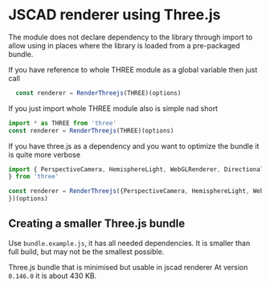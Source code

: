 # JSCAD renderer using Three.js

The module does not declare dependency to the library through import to allow using in places
where the library is loaded from a pre-packaged bundle.

If you have reference to whole THREE module as a global variable then just call
```js
  const renderer = RenderThreejs(THREE)(options)
```

If you just import whole THREE module also is simple nad short
```js
import * as THREE from 'three'
const renderer = RenderThreejs(THREE)(options)
```

If you have three.js as a dependency and you want to optimize the bundle it is quite more verbose

```javascript
import { PerspectiveCamera, HemisphereLight, WebGLRenderer, DirectionalLight, Scene, Group, Vector3, Color,  MeshPhongMaterial, LineBasicMaterial, BufferGeometry, BufferAttribute, Mesh, InstancedMesh, Line, LineSegments 
} from 'three'

const renderer = RenderThreejs({PerspectiveCamera, HemisphereLight, WebGLRenderer, DirectionalLight, Scene, Group, Vector3, Color,  MeshPhongMaterial, LineBasicMaterial, BufferGeometry, BufferAttribute, Mesh, InstancedMesh, Line, LineSegments 
})(options)
```

## Creating a smaller Three.js bundle

Use `bundle.example.js`, it has all needed dependencies. It is smaller than full build, but may not be the smallest possible.

Three.js bundle that is minimised but usable in jscad renderer At version `0.146.0` it is about 430 KB.




